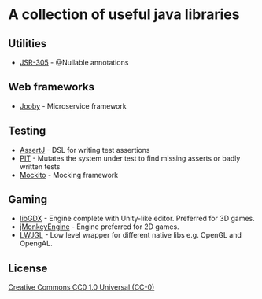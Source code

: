 # A collection of useful java libraries

## Utilities
* [JSR-305](https://mvnrepository.com/artifact/com.google.code.findbugs/jsr305) - @Nullable annotations
## Web frameworks

* [Jooby](http://jooby.org/) - Microservice framework

## Testing

* [AssertJ](https://joel-costigliola.github.io/assertj/) - DSL for writing test assertions
* [PIT](http://pitest.org/) - Mutates the system under test to find missing asserts or badly written tests
* [Mockito](http://site.mockito.org/) - Mocking framework

## Gaming

* [libGDX](http://libgdx.badlogicgames.com/) - Engine complete with Unity-like editor. Preferred for 3D games.
* [jMonkeyEngine](http://jmonkeyengine.org/) - Engine preferred for 2D games.
* [LWJGL](https://www.lwjgl.org/) - Low level wrapper for different native libs e.g. OpenGL and OpengAL.  

## License

[Creative Commons CC0 1.0 Universal (CC-0)](https://tldrlegal.com/license/creative-commons-cc0-1.0-universal#fulltext)
